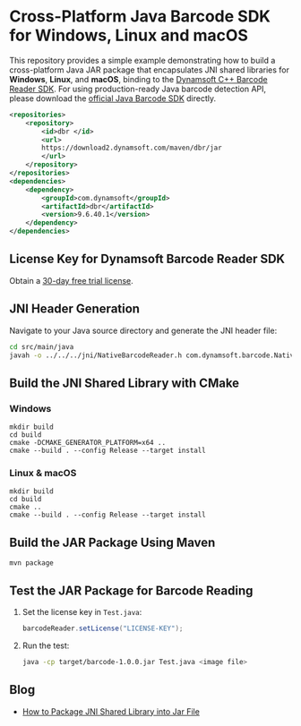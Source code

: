 # Cross-Platform Java Barcode SDK for Windows, Linux and macOS
This repository provides a simple example demonstrating how to build a cross-platform Java JAR package that encapsulates JNI shared libraries for **Windows**, **Linux**, and **macOS**, binding to the [Dynamsoft C++ Barcode Reader SDK](https://www.dynamsoft.com/barcode-reader/overview/). For using production-ready Java barcode detection API, please download the [official Java Barcode SDK](https://www.dynamsoft.com/barcode-reader/downloads/) directly.

```xml
<repositories>
    <repository>
        <id>dbr </id>
        <url>
        https://download2.dynamsoft.com/maven/dbr/jar
        </url>
    </repository>
</repositories>
<dependencies>
    <dependency>
        <groupId>com.dynamsoft</groupId>
        <artifactId>dbr</artifactId>
        <version>9.6.40.1</version>
    </dependency>
</dependencies>
```

## License Key for Dynamsoft Barcode Reader SDK
Obtain a [30-day free trial license](https://www.dynamsoft.com/customer/license/trialLicense/).

## JNI Header Generation

Navigate to your Java source directory and generate the JNI header file:

```bash
cd src/main/java
javah -o ../../../jni/NativeBarcodeReader.h com.dynamsoft.barcode.NativeBarcodeReader
```

## Build the JNI Shared Library with CMake

### Windows
```
mkdir build
cd build
cmake -DCMAKE_GENERATOR_PLATFORM=x64 ..
cmake --build . --config Release --target install
```

### Linux & macOS

```
mkdir build
cd build
cmake .. 
cmake --build . --config Release --target install
```

## Build the JAR Package Using Maven

```
mvn package
```

## Test the JAR Package for Barcode Reading
1. Set the license key in `Test.java`:

    ```java
    barcodeReader.setLicense("LICENSE-KEY");
    ```

2. Run the test:
    ```bash
    java -cp target/barcode-1.0.0.jar Test.java <image file>
    ```

## Blog
- [How to Package JNI Shared Library into Jar File](https://www.dynamsoft.com/codepool/package-jni-shared-library-jar-file.html)
